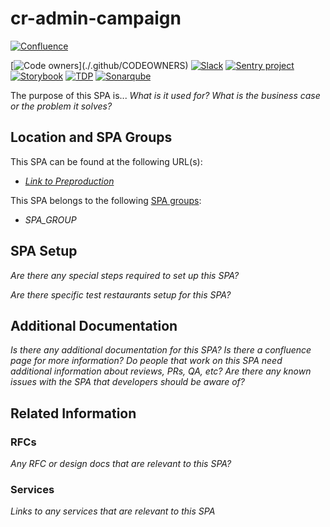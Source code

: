 # cr-admin-campaign

[![Confluence](https://img.shields.io/badge/General%20SPA%20documentation-confluence-172BF4?logo=confluence)](https://toasttab.atlassian.net/wiki/spaces/FE/pages/3419471958/All+Things+About+SPAs)

[![Code owners](https://img.shields.io/badge/Code%20Owners--orange?)](./.github/CODEOWNERS)
[![Slack](https://img.shields.io/badge/Slack--4A154B?logo=slack&logoColor=white)](https://toasttab.slack.com/channels/)
[![Sentry project](https://img.shields.io/badge/Sentry--2F284D?logo=sentry&logoColor=white)](https://sentry.io/organizations/toasttab/issues/?project=)
[![Storybook](https://img.shields.io/badge/Storybook-Main-FF4785?logo=storybook)](https://doc.toasttab.com/internal/storybooks/cr-admin-campaign/)
[![TDP](https://img.shields.io/badge/-Tadpole%20builds-informational?logo=data%3Aimage%2Fpng%3Bbase64%2CiVBORw0KGgoAAAANSUhEUgAAADIAAAAmCAYAAACGeMg8AAAAAXNSR0IArs4c6QAAAnxJREFUWEfNmbFuE0EQhr8Fp8QVpieUkZAQDTwLwlJegIbnoOEBUph0vAIlElRpQFRIrpGpkvIiFq3vLl6f73Zm7natuEjj2dn55p%2BdnY0dx%2Fm8wXN5sJXjCniZIwSXw0nSh8eLezieAz9Eu4RBWRANRBzcLhpzXOYF6qxZIYLjEE2sXx2dKkaVkTr4neEYjOFtnAxTBiQvRg0owOQHKQHR1eo18H1fpfsJ0j0rQ0UXqZQXJJcaWpCo5PZBLvCcN%2Fifga%2FAF%2BDXXkqG4SWQdqV8s%2Bj7S6NKzR7%2B%2FtOvvbOsnXgeAdfy%2BsDpnNtvsX3LLIqEJJ8RvG5DyZmjfiIHVVVx8vBEeTPIiYkTuiuTwjCrTyuWy2W9d%2B60uVaRFm0szF%2FgcTqD6rIyCNGvyFSYMQFY18RtZn%2BUac5I1%2BFYZayBWe1Dn%2FA9DeOgtHaOz%2FD8tO5T1D6G6J6zBEgwXeF5WzQ4i%2FOhsgo%2BBJC2w6R7jKXnWwIful%2F%2BAE86X6pAJJx3wEdFhA42mw2LxSJ%2FCzaA1Jtf4XmhCLrHROof8%2Fmcm%2Bubcc7NIBNatAQSE6zXa06fnuqhRoPUW3zD8%2BrgeZrY3gLTnGEZpnkOTx%2FjHV47cJpBdAPmlmE6SN3TddPTe%2FAfdKatFOJzPRrjZfkkCy2Igfneg4QAq9uK2WwmpQf3wMnvpKyKWMorCj8lpPoB1hyPPGdkJMgdUzNHbQ%2Bt5oD31F0%2BkKkwYqH1GBT7L8o5nosxEY1Y02lneRU5pirFQY4B03O55FdkwjymLrAjgoTrOwwvtmtcQzJw1ZdTJA4qF1BiXikBcgukru3fwDOTVooffEqAaAokZXP4m5XC438WnJwne%2FLXiwAAAABJRU5ErkJggg%3D%3D)](https://tdp.eng.toasttab.com/cr-admin-campaign/builds/)
[![Sonarqube](https://img.shields.io/badge/-Sonarqube-grey?logo=sonarqube)](https://sonarqube.build.int.toasttab.com/dashboard?id=cr-admin-campaign)

The purpose of this SPA is...
*What is it used for? What is the business case or the problem it solves?*

## Location and SPA Groups

This SPA can be found at the following URL(s):
- *[Link to Preproduction](<URL_TO_PREPRODUCTION>)*

This SPA belongs to the following [SPA groups](https://toasttab.atlassian.net/wiki/spaces/FE/pages/3403514531/Existing+SPA+Groups):
- *SPA_GROUP*

## SPA Setup

*Are there any special steps required to set up this SPA?*

*Are there specific test restaurants setup for this SPA?*

## Additional Documentation

*Is there any additional documentation for this SPA?*
*Is there a confluence page for more information?*
*Do people that work on this SPA need additional information about reviews, PRs, QA, etc?*
*Are there any known issues with the SPA that developers should be aware of?*

## Related Information

### RFCs
*Any RFC or design docs that are relevant to this SPA?*

### Services
*Links to any services that are relevant to this SPA*

